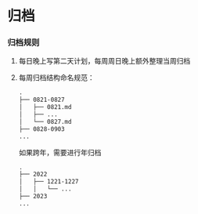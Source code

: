 
#  归档

### 归档规则

1. 每日晚上写第二天计划，每周周日晚上额外整理当周归档

1. 每周归档结构命名规范：

    ```md
    .
    ├── 0821-0827
    │   ├── 0821.md
    │   ├── ...
    │   └── 0827.md
    ├── 0828-0903
    ...
    ```

    如果跨年，需要进行年归档

    ```md
    .
    ├── 2022
    │   ├── 1221-1227
    │   │   └── ...
    ├── 2023
    ...
    ```
